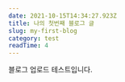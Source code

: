 ```yaml
---
date: 2021-10-15T14:34:27.923Z
title: 나의 첫번째 블로그 글
slug: my-first-blog
category: test
readTime: 4
---
```

블로그 업로드 테스트입니다.